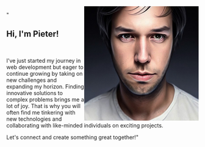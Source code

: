 <img align="right" src="https://github.com/PieterDePauw/PieterDePauw/raw/main/PHOTO_OF_ME.jpeg" alt="Picture of Pieter" width=300px height=300px />

<p align="left">
  "<strong><h2>Hi, I'm Pieter!</h2></strong>
</p>
<br>
<p align="left">
I've just started my journey in web development but eager to continue growing by taking on new challenges and expanding my horizon. Finding innovative solutions to complex problems brings me a lot of joy. That is why you will often find me tinkering with new technologies and collaborating with like-minded individuals on exciting projects. <br>

Let's connect and create something great together!"
</p>
